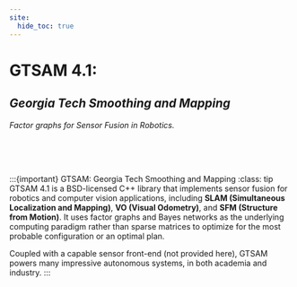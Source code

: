 ```yaml
---
site:
  hide_toc: true
---
```


# GTSAM 4.1:

## *Georgia Tech Smoothing and Mapping*
_*Factor graphs for Sensor Fusion in Robotics.*_

<br>
<br>
<br>

:::{important} GTSAM: Georgia Tech Smoothing and Mapping
:class: tip
GTSAM 4.1 is a BSD-licensed C++ library that implements sensor fusion for robotics and computer vision applications, including **SLAM (Simultaneous Localization and Mapping)**, **VO (Visual Odometry)**, and **SFM (Structure from Motion)**. It uses factor graphs and Bayes networks as the underlying computing paradigm rather than sparse matrices to optimize for the most probable configuration or an optimal plan.

Coupled with a capable sensor front-end (not provided here), GTSAM powers many impressive autonomous systems, in both academia and industry.
:::
